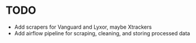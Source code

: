 # TODO
- Add scrapers for Vanguard and Lyxor, maybe Xtrackers
- Add airflow pipeline for scraping, cleaning, and storing processed data
